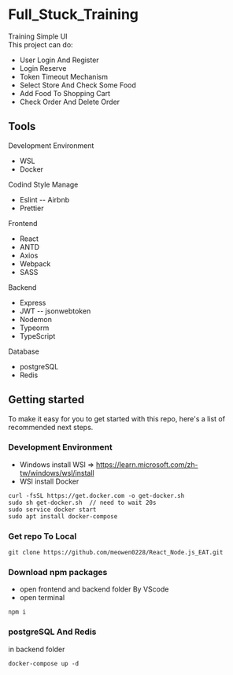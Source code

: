# Full_Stuck_Training

Training Simple UI  
This project can do:
- User Login And Register
- Login Reserve
- Token Timeout Mechanism
- Select Store And Check Some Food
- Add Food To Shopping Cart
- Check Order And Delete Order

## Tools
Development Environment
- WSL
- Docker

Codind Style Manage
- Eslint
-- Airbnb
- Prettier

Frontend
- React
- ANTD
- Axios
- Webpack
- SASS

Backend
- Express
- JWT
-- jsonwebtoken
- Nodemon
- Typeorm
- TypeScript

Database
- postgreSQL
- Redis

## Getting started

To make it easy for you to get started with this repo, here's a list of recommended next steps.

### Development Environment
- Windows install WSl => https://learn.microsoft.com/zh-tw/windows/wsl/install  
- WSl install Docker
```
curl -fsSL https://get.docker.com -o get-docker.sh
sudo sh get-docker.sh  // need to wait 20s
sudo service docker start
sudo apt install docker-compose
```

### Get repo To Local
```
git clone https://github.com/meowen0228/React_Node.js_EAT.git
```
### Download npm packages
- open frontend and backend folder By VScode  
- open terminal
```
npm i
```

###  postgreSQL And Redis
in backend folder
```
docker-compose up -d
```
